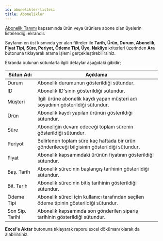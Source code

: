 ```yaml
---
id: abonelikler-listesi
title: Abonelikler
---
```


[Abonelik Tanımı](abonelik-tanimi.md) kapsamında ürün veya ürünlere abone olan üyelerin listelendiği ekrandır.

Sayfanın en üst kısmında yer alan filtreler ile **Tarih, Ürün, Durum, Abonelik, Fiyat Tipi, Süre, Periyot, Ödeme Tipi, Üye, Nakliye** kriterleri üzerinden **Ara** butonuna tıklayarak arama işlemi gerçekleştirebilirsiniz.

Ekranda bulunan sütunlarla ilgili detaylar aşağıdaki gibidir;

| Sütun Adı       | Açıklama                                                                                    |
|-----------------|---------------------------------------------------------------------------------------------|
| Durum           | Abonelik durumunun gösterildiği sütundur.                                                   |
| ID              | Abonelik ID'sinin gösterildiği sütundur.                                                    |
| Müşteri         | İlgili ürüne abonelik kaydı yapan müşteri adı soyadının gösterildiği sütundur.              |
| Ürün            | Abonelik kaydı yapılan ürünün gösterildiği sütundur.                                        |
| Süre            | Aboneliğin devam edeceği toplam sürenin gösterildiği sütundur.                              |
| Periyot         | Belirlenen toplam süre kaç haftada bir ürün gönderileceği bilgisinin gösterildiği sütundur. |
| Fiyat           | Abonelik kapsamındaki ürünün fiyatının gösterildiği sütundur.                               |
| Baş. Tarih      | Abonelik sürecinin başlangış tarihinin gösterildiği sütundur.                               |
| Bit. Tarih      | Abonelik sürecinin bitiş tarihinin gösterildiği sütundur.                                   |
| Ödeme Tipi      | Abonelik süreci için kullanıcı tarafından seçilen ödeme tipinin gösterildiği sütundur.      |
| Son Sip. Tarihi | Abonelik kapsamında son gönderilen sipariş tarihinin gösterildiği sütundur.                 |

**Excel'e Aktar** butonuna tıklayarak raporu excel dökümanı olarak da alabilirsiniz.
